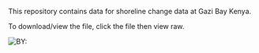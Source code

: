 This repository contains data for shoreline change data at Gazi Bay Kenya.

To download/view the file,
click the file then view raw.


![BY:](https://img.shields.io/badge/Developed%20By%20%3A-Pauline%20Mwangi-crimson)
